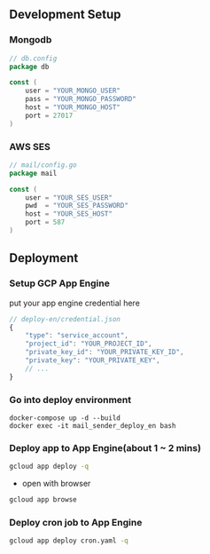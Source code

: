## Development Setup

### Mongodb

```go
// db.config
package db

const (
    user = "YOUR_MONGO_USER"
    pass = "YOUR_MONGO_PASSWORD"
    host = "YOUR_MONGO_HOST"
    port = 27017
)
```

### AWS SES

```go
// mail/config.go
package mail

const (
    user = "YOUR_SES_USER"
    pwd  = "YOUR_SES_PASSWORD"
    host = "YOUR_SES_HOST"
    port = 587
)
```

## Deployment

### Setup GCP App Engine

put your app engine credential here

```js
// deploy-en/credential.json
{
    "type": "service_account",
    "project_id": "YOUR_PROJECT_ID",
    "private_key_id": "YOUR_PRIVATE_KEY_ID",
    "private_key": "YOUR_PRIVATE_KEY",
    // ...
}
```

### Go into deploy environment

```
docker-compose up -d --build
docker exec -it mail_sender_deploy_en bash
```

### Deploy app to App Engine(about 1 ~ 2 mins)

```bash
gcloud app deploy -q
```

- open with browser

```bash
gcloud app browse
```

### Deploy cron job to App Engine

```bash
gcloud app deploy cron.yaml -q
```
